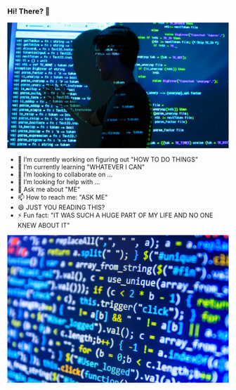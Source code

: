### Hi! There? 👋

![Code](https://github.com/Sanchitraina1999/Sanchitraina1999/blob/master/img1.webp)

- 🔭 I’m currently working on figuring out "HOW TO DO THINGS"
- 🌱 I’m currently learning "WHATEVER I CAN"
- 👯 I’m looking to collaborate on ...
- 🤔 I’m looking for help with ...
- 💬 Ask me about "ME"
- 📫 How to reach me: "ASK ME"
- 😄 JUST YOU READING THIS?
- ⚡ Fun fact: "IT WAS SUCH A HUGE PART OF MY LIFE AND NO ONE KNEW ABOUT IT"

![Code](https://github.com/Sanchitraina1999/Sanchitraina1999/blob/master/img2.jpg)
